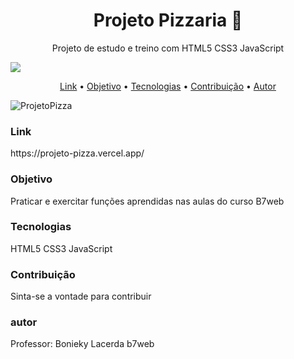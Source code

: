 <h1 align="center">Projeto Pizzaria 🍕</h1>
<p align="center">Projeto de estudo e treino com HTML5 CSS3 JavaScript</p> 
<img src="https://img.shields.io/static/v1?label=Treino&message=EriksonLucas&color=7159c1&style=for-the-badge&logo=>HTML5"/>

<p align="center">
  <a href="#link">Link</a> •
 <a href="#objetivo">Objetivo</a> • 
 <a href="#tecnologias">Tecnologias</a> • 
 <a href="#contribuicao">Contribuição</a> • 
 <a href="#autor">Autor</a>
</p>

![ProjetoPizza](https://user-images.githubusercontent.com/73944190/144728792-4d8ee813-b1ae-4997-9c3c-b789921a68c1.PNG)


<h3 id=link>Link</h3>
https://projeto-pizza.vercel.app/

<h3 id=objetivo>Objetivo</h3>
<p>Praticar e exercitar funções aprendidas nas aulas do curso B7web</p>

<h3 id=tecnologias>Tecnologias</h3>
<p>HTML5 CSS3 JavaScript</p>

<h3 id=contribuicao>Contribuição</h3>
<p>Sinta-se a vontade para contribuir</p>

<h3 id=autor>autor</h3>
<p>Professor: Bonieky Lacerda b7web</p>
